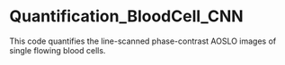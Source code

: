 # Quantification_BloodCell_CNN
This code quantifies the line-scanned phase-contrast AOSLO images of single flowing blood cells. 
